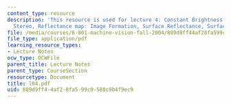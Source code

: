```yaml
---
content_type: resource
description: 'This resource is used for lecture 4: Constant Brightness Equation, Binocular
  Stereo, Reflectance map: Image Formation, Surface Reflectance, Surface Orientation.'
file: /media/courses/6-801-machine-vision-fall-2004/889d9ff44af28fa599c0588c9b4f9ec9_l04.pdf
file_type: application/pdf
learning_resource_types:
- Lecture Notes
ocw_type: OCWFile
parent_title: Lecture Notes
parent_type: CourseSection
resourcetype: Document
title: l04.pdf
uid: 889d9ff4-4af2-8fa5-99c0-588c9b4f9ec9
---
```

